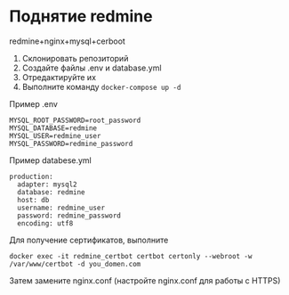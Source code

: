 # Поднятие redmine
redmine+nginx+mysql+cerboot

1) Склонировать репозиторий
2) Создайте файлы .env и database.yml
3) Отредактируйте их
4) Выполните команду  `docker-compose up -d`

Пример .env
```
MYSQL_ROOT_PASSWORD=root_password
MYSQL_DATABASE=redmine
MYSQL_USER=redmine_user
MYSQL_PASSWORD=redmine_password
```

Пример databese.yml
```
production:
  adapter: mysql2
  database: redmine
  host: db
  username: redmine_user
  password: redmine_password
  encoding: utf8
```

Для получение сертификатов, выполните 
```
docker exec -it redmine_certbot certbot certonly --webroot -w /var/www/certbot -d you_domen.com
```
Затем замените nginx.conf (настройте nginx.conf  для работы с HTTPS)
